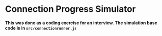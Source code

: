 # Connection Progress Simulator

__This was done as a coding exercise for an interview. The simulation base code is in `src/connectionrunner.js`__

